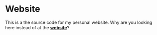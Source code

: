# Website
This is a the source code for my personal website. Why are you looking here instead of at the [**website**](https://vindow.github.io/Calendar/)?